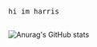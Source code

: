 
<samp>
hi im harris
<br></br>
</samp>

![Anurag's GitHub stats](https://github-readme-stats.vercel.app/api?username=ho2601&theme=dracula&show_icons=true)


